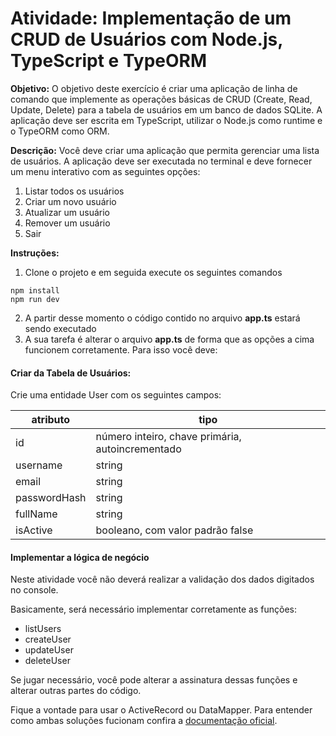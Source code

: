 # Atividade: Implementação de um CRUD de Usuários com Node.js, TypeScript e TypeORM

**Objetivo:** O objetivo deste exercício é criar uma aplicação de linha de comando que implemente as operações básicas de CRUD (Create, Read, Update, Delete) para a tabela de usuários em um banco de dados SQLite. A aplicação deve ser escrita em TypeScript, utilizar o Node.js como runtime e o TypeORM como ORM.

**Descrição:** Você deve criar uma aplicação que permita gerenciar uma lista de usuários. A aplicação deve ser executada no terminal e deve fornecer um menu interativo com as seguintes opções:

1. Listar todos os usuários
2. Criar um novo usuário
3. Atualizar um usuário
4. Remover um usuário
5. Sair

**Instruções:**

1. Clone o projeto e em seguida execute os seguintes comandos

```node
npm install
npm run dev
```
2. A partir desse momento o código contido no arquivo **app.ts** estará  sendo executado
3. A sua tarefa é alterar o arquivo **app.ts** de forma que as opções a cima funcionem corretamente.  Para isso você deve:

#### Criar da Tabela de Usuários:

Crie uma entidade User com os seguintes campos:

| atributo     | tipo |
|---|---|
| id           | número inteiro, chave primária, autoincrementado |
| username     | string |
| email        | string |
| passwordHash | string |
| fullName     | string |
| isActive     | booleano, com valor padrão false |

#### Implementar a lógica de negócio

Neste atividade você não deverá realizar a validação dos dados digitados no console.

Basicamente, será necessário implementar corretamente as funções:

- listUsers
- createUser
- updateUser
- deleteUser

Se jugar necessário, você pode alterar a assinatura dessas funções e alterar outras partes do código.

Fique a vontade para usar o ActiveRecord ou DataMapper. Para entender como ambas soluções fucionam confira a [documentação oficial](https://typeorm.io/active-record-data-mapper).
 


